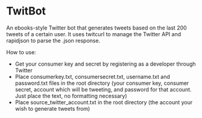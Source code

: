 # TwitBot

An ebooks-style Twitter bot that generates tweets based on the last 200 tweets of a certain user. It uses twitcurl to manage the Twitter API and rapidjson to parse the .json response.

How to use:
* Get your consumer key and secret by registering as a developer through Twitter
* Place consumerkey.txt, consumersecret.txt, username.txt and password.txt files in the root directory (your consumer key, consumer secret, account which will be tweeting, and password for that account. Just place the text, no formatting necessary)
* Place source_twitter_account.txt in the root directory (the account your wish to generate tweets from)